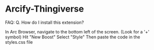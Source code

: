 # Arcify-Thingiverse

FAQ: 
  Q. How do I install this extension?
  
  In Arc Browser, navigate to the bottom left of the screen. (Look for a '+' symbol)
  Hit "New Boost"
  Select "Style"
  Then paste the code in the styles.css file
